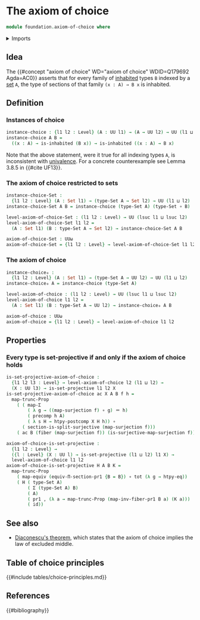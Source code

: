 # The axiom of choice

```agda
module foundation.axiom-of-choice where
```

<details><summary>Imports</summary>

```agda
open import foundation.dependent-pair-types
open import foundation.function-extensionality
open import foundation.functoriality-propositional-truncation
open import foundation.inhabited-types
open import foundation.postcomposition-functions
open import foundation.projective-types
open import foundation.propositional-truncations
open import foundation.sections
open import foundation.split-surjective-maps
open import foundation.surjective-maps
open import foundation.universe-levels

open import foundation-core.equivalences
open import foundation-core.fibers-of-maps
open import foundation-core.function-types
open import foundation-core.functoriality-dependent-pair-types
open import foundation-core.identity-types
open import foundation-core.precomposition-functions
open import foundation-core.sets
```

</details>

## Idea

The {{#concept "axiom of choice" WD="axiom of choice" WDID=Q179692 Agda=AC0}}
asserts that for every family of [inhabited](foundation.inhabited-types.md)
types `B` indexed by a [set](foundation-core.sets.md) `A`, the type of sections
of that family `(x : A) → B x` is inhabited.

## Definition

### Instances of choice

```agda
instance-choice : {l1 l2 : Level} (A : UU l1) → (A → UU l2) → UU (l1 ⊔ l2)
instance-choice A B =
  ((x : A) → is-inhabited (B x)) → is-inhabited ((x : A) → B x)
```

Note that the above statement, were it true for all indexing types `A`, is
inconsistent with [univalence](foundation.univalence.md). For a concrete
counterexample see Lemma 3.8.5 in {{#cite UF13}}.

### The axiom of choice restricted to sets

```agda
instance-choice-Set :
  {l1 l2 : Level} (A : Set l1) → (type-Set A → Set l2) → UU (l1 ⊔ l2)
instance-choice-Set A B = instance-choice (type-Set A) (type-Set ∘ B)

level-axiom-of-choice-Set : (l1 l2 : Level) → UU (lsuc l1 ⊔ lsuc l2)
level-axiom-of-choice-Set l1 l2 =
  (A : Set l1) (B : type-Set A → Set l2) → instance-choice-Set A B

axiom-of-choice-Set : UUω
axiom-of-choice-Set = {l1 l2 : Level} → level-axiom-of-choice-Set l1 l2
```

### The axiom of choice

```agda
instance-choice₀ :
  {l1 l2 : Level} (A : Set l1) → (type-Set A → UU l2) → UU (l1 ⊔ l2)
instance-choice₀ A = instance-choice (type-Set A)

level-axiom-of-choice : (l1 l2 : Level) → UU (lsuc l1 ⊔ lsuc l2)
level-axiom-of-choice l1 l2 =
  (A : Set l1) (B : type-Set A → UU l2) → instance-choice₀ A B

axiom-of-choice : UUω
axiom-of-choice = {l1 l2 : Level} → level-axiom-of-choice l1 l2
```

## Properties

### Every type is set-projective if and only if the axiom of choice holds

```agda
is-set-projective-axiom-of-choice :
  {l1 l2 l3 : Level} → level-axiom-of-choice l2 (l1 ⊔ l2) →
  (X : UU l3) → is-set-projective l1 l2 X
is-set-projective-axiom-of-choice ac X A B f h =
  map-trunc-Prop
    ( ( map-Σ
        ( λ g → ((map-surjection f) ∘ g) ＝ h)
        ( precomp h A)
        ( λ s H → htpy-postcomp X H h)) ∘
      ( section-is-split-surjective (map-surjection f)))
    ( ac B (fiber (map-surjection f)) (is-surjective-map-surjection f))

axiom-of-choice-is-set-projective :
  {l1 l2 : Level} →
  ({l : Level} (X : UU l) → is-set-projective (l1 ⊔ l2) l1 X) →
  level-axiom-of-choice l1 l2
axiom-of-choice-is-set-projective H A B K =
  map-trunc-Prop
    ( map-equiv (equiv-Π-section-pr1 {B = B}) ∘ tot (λ g → htpy-eq))
    ( H ( type-Set A)
        ( Σ (type-Set A) B)
        ( A)
        ( pr1 , (λ a → map-trunc-Prop (map-inv-fiber-pr1 B a) (K a)))
        ( id))
```

## See also

- [Diaconescu's theorem](foundation.diaconescus-theorem.md), which states that
  the axiom of choice implies the law of excluded middle.

## Table of choice principles

{{#include tables/choice-principles.md}}

## References

{{#bibliography}}
